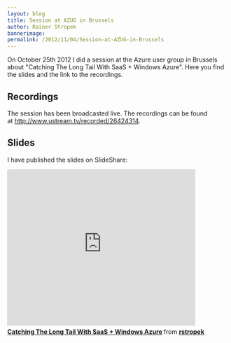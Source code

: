 ```yaml
---
layout: blog
title: Session at AZUG in Brussels
author: Rainer Stropek
bannerimage: 
permalink: /2012/11/04/Session-at-AZUG-in-Brussels
---
```


<p xmlns="http://www.w3.org/1999/xhtml">On October 25th 2012 I did a session at the Azure user group in Brussels about "Catching The Long Tail With SaaS + Windows Azure". Here you find the slides and the link to the recordings.</p><h2 xmlns="http://www.w3.org/1999/xhtml">Recordings</h2><p xmlns="http://www.w3.org/1999/xhtml">The session has been broadcasted live. The recordings can be found at <a href="http://www.ustream.tv/recorded/26424314" target="_blank">http://www.ustream.tv/recorded/26424314</a>.</p><h2 xmlns="http://www.w3.org/1999/xhtml">Slides</h2><p xmlns="http://www.w3.org/1999/xhtml">I have published the slides on SlideShare:</p><iframe src="http://www.slideshare.net/slideshow/embed_code/15016858" width="427" height="356" frameborder="0" marginwidth="0" marginheight="0" scrolling="no" style="border:1px solid #CCC;border-width:1px 1px 0;margin-bottom:5px" allowfullscreen="allowfullscreen" xmlns="http://www.w3.org/1999/xhtml"></iframe><div style="margin-bottom:5px" data-mce-style="margin-bottom: 5px;" xmlns="http://www.w3.org/1999/xhtml">
  <strong>
    <a href="http://www.slideshare.net/rstropek/catching-the-long-tail-with-saas-windows-azure" title="Catching The Long Tail With SaaS + Windows Azure" target="_blank">Catching The Long Tail With SaaS + Windows Azure</a>
  </strong> from <strong><a href="http://www.slideshare.net/rstropek" target="_blank">rstropek</a></strong></div>
